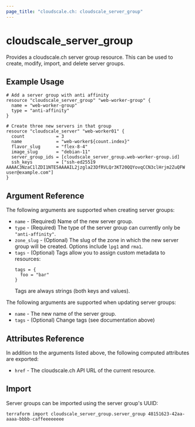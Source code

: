 ```yaml
---
page_title: "cloudscale.ch: cloudscale_server_group"
---
```


# cloudscale\_server\_group

Provides a cloudscale.ch server group resource. This can be used to create, modify, import, and delete server groups.

## Example Usage

```hcl
# Add a server group with anti affinity
resource "cloudscale_server_group" "web-worker-group" {
  name = "web-worker-group"
  type = "anti-affinity"
}

# Create three new servers in that group
resource "cloudscale_server" "web-worker01" {
  count            = 3
  name             = "web-worker${count.index}"
  flavor_slug      = "flex-8-4"
  image_slug       = "debian-11"
  server_group_ids = [cloudscale_server_group.web-worker-group.id]
  ssh_keys         = ["ssh-ed25519 AAAAC3NzaC1lZDI1NTE5AAAAIL2jzgla23DfRVLQr3KT20QQYovqCCN3clHrjm2ZuQFW user@example.com"]
}
```

## Argument Reference

The following arguments are supported when creating server groups:

* `name` - (Required) Name of the new server group.
* `type` - (Required) The type of the server group can currently only be `"anti-affinity"`.
* `zone_slug` - (Optional) The slug of the zone in which the new server group will be created. Options include `lpg1` and `rma1`.
* `tags` - (Optional) Tags allow you to assign custom metadata to resources:
  ```
  tags = {
    foo = "bar"
  }
  ```
  Tags are always strings (both keys and values).

The following arguments are supported when updating server groups:

* `name` -  The new name of the server group.
* `tags` - (Optional) Change tags (see documentation above)

## Attributes Reference

In addition to the arguments listed above, the following computed attributes are exported:

* `href` - The cloudscale.ch API URL of the current resource.


## Import

Server groups can be imported using the server group's UUID:

```
terraform import cloudscale_server_group.server_group 48151623-42aa-aaaa-bbbb-caffeeeeeeee
```

